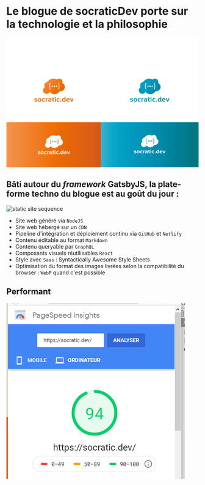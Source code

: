 # Le blogue de socraticDev porte sur la technologie et la philosophie

![assets de socraticDev](src/images/assets.jpeg?raw=true)

## Bâti autour du _framework_ GatsbyJS, la plate-forme techno du blogue est au goût du jour : 

![static site sequence](https://dzone.com/storage/temp/11453293-static-site-generator.jpg)

- Site web généré via ``NodeJS``
- Site web hébergé sur un ``CDN``
- Pipeline d'intégration et déploiement continu via ``GitHub`` et ``Netlify``
- Contenu éditable au format ``Markdown``
- Contenu queryable par ``GraphQL``
- Composants visuels réutilisables ``React``
- Style avec ``Saas`` : Syntactically Awesome Style Sheets
- Optimisation du format des images livrées selon la compatibilité du browser : ``WebP`` quand c'est possible

## Performant

![Métrique de performance du site](src/images/pageSpeedDesktop.png?raw=true)
